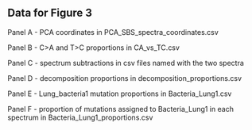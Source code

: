 ## Data for Figure 3

Panel A - PCA coordinates in PCA_SBS_spectra_coordinates.csv

Panel B - C>A and T>C proportions in CA_vs_TC.csv

Panel C - spectrum subtractions in csv files named with the two spectra

Panel D - decomposition proportions in decomposition_proportions.csv

Panel E - Lung_bacteria1 mutation proportions in Bacteria_Lung1.csv

Panel F - proportion of mutations assigned to Bacteria_Lung1 in each spectrum in Bacteria_Lung1_proportions.csv
